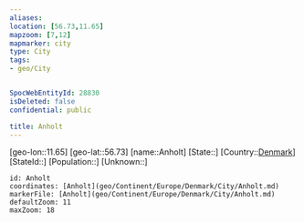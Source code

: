 ```yaml
---
aliases: 
location: [56.73,11.65]
mapzoom: [7,12] 
mapmarker: city 
type: City
tags:
- geo/City


SpocWebEntityId: 28830
isDeleted: false
confidential: public

title: Anholt
---
```

[geo-lon::11.65]
[geo-lat::56.73]
[name::Anholt]
[State::]
[Country::[Denmark](geo/Continent/Europe/Denmark.md)]
[StateId::]
[Population::]
[Unknown::]


```leaflet
id: Anholt
coordinates: [Anholt](geo/Continent/Europe/Denmark/City/Anholt.md)
markerFile: [Anholt](geo/Continent/Europe/Denmark/City/Anholt.md)
defaultZoom: 11 
maxZoom: 18
```


